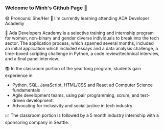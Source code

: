 ### Welcome to Minh's Github Page 👋

😄 Pronouns: She/Her
🌱 I’m currently learning attending ADA Developer Academy

🏫 Ada Developers Academy is a selective training and internship program for women, non-binary and gender diverse individuals to break into the tech sector. The application process, which spanned several months, included an initial application which included essays and a data analysis challenge, a time-boxed scripting challenge in Python, a code review/technical interview, and a final panel interview. 

📚 In the classroom portion of the year long program, students gain experience in 
  - Python, SQL, JavaScript, HTML/CSS and React ad Computer Science fundamentals
  - Agile development teams, using pair programming, scrum, and test-driven development.
  - Advocating for inclusivity and social justice in tech industry
  
📈 The classroom portion is followed by a 5 month industry internship with a sponsoring company in Seattle.

<!--
**goldenkairos/goldenkairos** is a ✨ _special_ ✨ repository because its `README.md` (this file) appears on your GitHub profile.

Here are some ideas to get you started:


- 📈 The classroom portion is followed by a 5 month industry internship with a sponsoring company in Seattle.
- 📚 In the classroom portion of the year long program, students gain experience in 
  - Python, SQL, JavaScript, HTML/CSS and React ad Computer Science fundamentals
  - Agile development teams, using pair programming, scrum, and test-driven development.
  - Advocating for inclusivity and social justice in tech industry
- 🏫 Ada Developers Academy is a selective training and internship program for women, non-binary and gender diverse individuals to break into the tech sector. The application process, which spanned several months, included an initial application which included essays and a data analysis challenge, a time-boxed scripting challenge in Python, a code review/technical interview, and a final panel interview. 
- 😄 Pronouns: She/Her
- ⚡ Fun fact: ...

